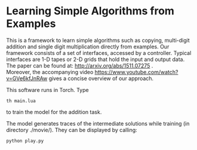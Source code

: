 Learning Simple Algorithms from Examples
========================================

This is a framework to learn simple algorithms such as
copying, multi-digit addition and single digit multiplication
directly from examples. Our framework consists of a set of
interfaces, accessed by a controller. Typical
interfaces are 1-D tapes or 2-D grids that hold the input and output
data. 
The paper can be found at: http://arxiv.org/abs/1511.07275 . <br />
Moreover, the accompanying video https://www.youtube.com/watch?v=GVe6kfJnRAw gives a concise overview of our approach.


This software runs in Torch. Type <br />

`th main.lua`

to train the model for the addition task. 

The model generates traces of the intermediate solutions while training (in
directory ./movie/). They can be displayed by calling:

`python play.py`

